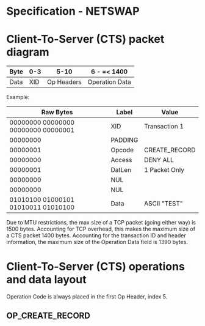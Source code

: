 # Specification - NETSWAP

# Client-To-Server (CTS) packet diagram

|  Byte  |   0-3   |    5-10    |        6 - =< 1400       |
|--------|---------|------------|--------------------------|
|  Data  |   XID   | Op Headers |      Operation Data      |

Example:

|        Raw Bytes                    | Label  | Value         |
|-------------------------------------|--------|---------------|
| 00000000 00000000 00000000 00000001 |   XID  | Transaction 1 |
| 00000000                            | PADDING |               |
| 00000001                            |  Opcode | CREATE_RECORD |
| 00000000                            |  Access | DENY ALL      |
| 00000001                            |  DatLen | 1 Packet Only |
| 00000000                            |   NUL  |               |
| 00000000                            |   NUL  |               |
| 01010100 01000101 01010011 01010100 |  Data  | ASCII "TEST"  |


Due to MTU restrictions, the max size of a TCP packet (going either way) is 1500 bytes.
Accounting for TCP overhead, this makes the maximum size of a CTS packet 1400 bytes.
Accounting for the transaction ID and header information, the maximum size of the Operation Data field is 1390 bytes.

# Client-To-Server (CTS) operations and data layout

Operation Code is always placed in the first Op Header, index 5.

## OP_CREATE_RECORD

